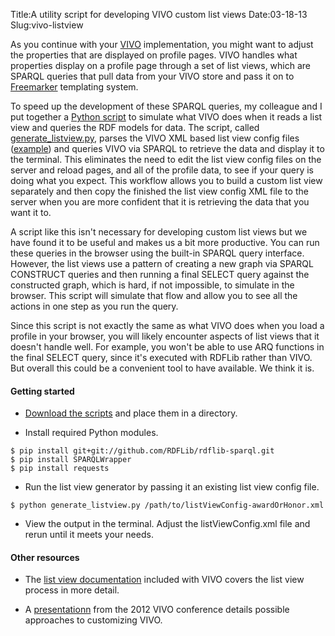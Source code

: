 Title:A utility script for developing VIVO custom list views
Date:03-18-13
Slug:vivo-listview

As you continue with your [VIVO](http://www.vivoweb.org/) implementation, you might want to adjust the properties that are displayed on profile pages.  VIVO handles what properties display on a profile page through a set of list views, which are SPARQL queries that pull data from your VIVO store and pass it on to [Freemarker](https://wiki.duraspace.org/display/VIVO/FreeMarker) templating system.

To speed up the development of these SPARQL queries, my colleague and I put together a [Python script](https://gist.github.com/lawlesst/5192700) to simulate what VIVO does when it reads a list view and queries the RDF models for data.  The script, called [generate_listview.py](https://gist.github.com/lawlesst/5192700), parses the VIVO XML based list view config files ([example](https://github.com/vivo-project/VIVO/blob/develop/productMods/config/listViewConfig-awardOrHonor.xml)) and queries VIVO via SPARQL to retrieve the data and display it to the terminal.  This eliminates the need to edit the list view config files on the server and reload pages, and all of the profile data, to see if your query is doing what you expect.  This workflow allows you to build a custom list view separately and then copy the finished the list view config XML file to the server when you are more confident that it is retrieving the data that you want it to.

A script like this isn't necessary for developing custom list views but we have found it to be useful and makes us a bit more productive.  You can run these queries in the browser using the built-in SPARQL query interface.  However, the list views use a pattern of creating a new graph via SPARQL CONSTRUCT queries and then running a final SELECT query against the constructed graph, which is hard, if not impossible, to simulate in the browser.  This script will simulate that flow and allow you to see all the actions in one step as you run the query.

Since this script is not exactly the same as what VIVO does when you load a profile in your browser, you will likely encounter aspects of list views that it doesn't handle well.  For example, you won't be able to use ARQ functions in the final SELECT query, since it's executed with RDFLib rather than VIVO.  But overall this could be a convenient tool to have available.  We think it is.

#### Getting started

 * [Download the scripts](https://gist.github.com/lawlesst/5192700) and place them in a directory.

 * Install required Python modules.

```
$ pip install git+git://github.com/RDFLib/rdflib-sparql.git
$ pip install SPARQLWrapper
$ pip install requests
```

  * Run the list view generator by passing it an existing list view config file.
```
$ python generate_listview.py /path/to/listViewConfig-awardOrHonor.xml
```

  * View the output in the terminal.  Adjust the listViewConfig.xml file and rerun until it meets your needs.

#### Other resources
 * The [list view documentation](https://github.com/vivo-project/VIVO/blob/develop/doc/list_view_configuration_guidelines.txt) included with VIVO covers the list view process in more detail.

 * A [presentationn](http://www.vivoweb.org/files/presentations/12ws3/Cooks_tour.pdf) from the 2012 VIVO conference details possible approaches to customizing VIVO.



